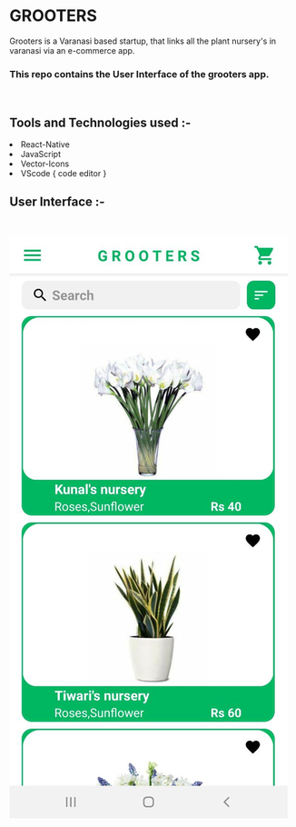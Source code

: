 # GROOTERS
Grooters is a Varanasi based startup, that links all the plant nursery's in varanasi via an e-commerce app.
<br>
### This repo contains the User Interface of the grooters app.   
<br>

## Tools and Technologies used :-<br>
<li> React-Native
<li> JavaScript
<li> Vector-Icons
<li> VScode { code editor }
<br>

## User Interface :-
<br>

![Homepage](https://github.com/kunal-j10/GROOTERS/blob/main/dataBase/UI/HomePage.jpeg)
